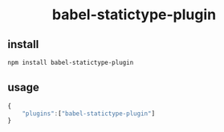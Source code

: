 <h1 align="center">
    babel-statictype-plugin
</h1>


## install
```bash
npm install babel-statictype-plugin

```

## usage 

```js
{
    "plugins":["babel-statictype-plugin"]
}

```